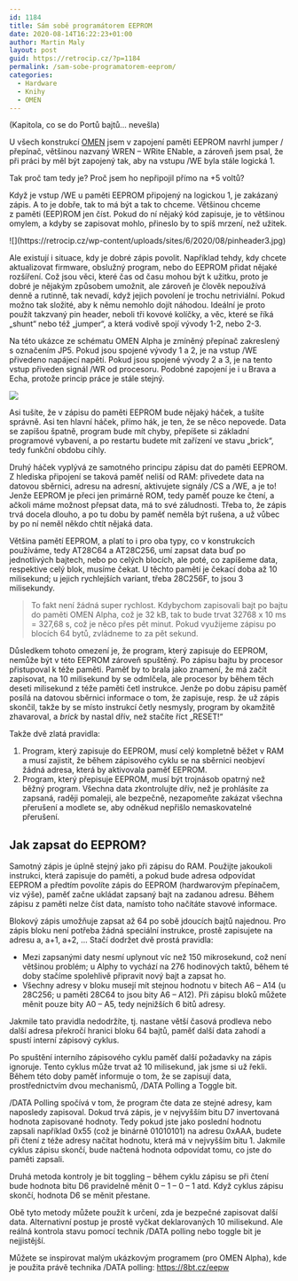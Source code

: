 ```yaml
---
id: 1184
title: Sám sobě programátorem EEPROM
date: 2020-08-14T16:22:23+01:00
author: Martin Maly
layout: post
guid: https://retrocip.cz/?p=1184
permalink: /sam-sobe-programatorem-eeprom/
categories:
  - Hardware
  - Knihy
  - OMEN
---
```

(Kapitola, co se do Portů bajtů&#8230; nevešla)

U všech konstrukcí [OMEN](https://omenmicro.eu/) jsem v zapojení paměti EEPROM navrhl jumper / přepínač, většinou nazvaný WREN – WRite ENable, a zároveň jsem psal, že při práci by měl být zapojený tak, aby na vstupu /WE byla stále logická 1.

Tak proč tam tedy je? Proč jsem ho nepřipojil přímo na +5 voltů?

Když je vstup /WE u paměti EEPROM připojený na logickou 1, je zakázaný zápis. A to je dobře, tak to má být a tak to chceme. Většinou chceme z&nbsp;paměti (EEP)ROM jen číst. Pokud do ní nějaký kód zapisuje, je to většinou omylem, a kdyby se zapisovat mohlo, přineslo by to spíš mrzení, než užitek.

<div class="wp-block-image">
  ![](https://retrocip.cz/wp-content/uploads/sites/6/2020/08/pinheader3.jpg)
</div>

Ale existují i situace, kdy je dobré zápis povolit. Například tehdy, kdy chcete aktualizovat firmware, obslužný program, nebo do EEPROM přidat nějaké rozšíření. Což jsou věci, které čas od času mohou být k&nbsp;užitku, proto je dobré je nějakým způsobem umožnit, ale zároveň je člověk nepoužívá denně a rutinně, tak nevadí, když jejich povolení je trochu netriviální. Pokud možno tak složité, aby k&nbsp;němu nemohlo dojít náhodou. Ideální je proto použít takzvaný pin header, neboli tři kovové kolíčky, a věc, které se říká „shunt“ nebo též „jumper“, a která vodivě spojí vývody 1-2, nebo 2-3.

Na této ukázce ze schématu OMEN Alpha je zmíněný přepínač zakreslený s&nbsp;označením JP5. Pokud jsou spojené vývody 1 a 2, je na vstup /WE přivedeno napájecí napětí. Pokud jsou spojené vývody 2 a 3, je na tento vstup přiveden signál /WR od procesoru. Podobné zapojení je i u Brava a Echa, protože princip práce je stále stejný.

![](https://retrocip.cz/wp-content/uploads/sites/6/2020/08/wren-972x1024.png)  

Asi tušíte, že v&nbsp;zápisu do paměti EEPROM bude nějaký háček, a tušíte správně. Asi ten hlavní háček, přímo hák, je ten, že se něco nepovede. Data se zapíšou špatně, program bude mít chyby, přepíšete si základní programové vybavení, a po restartu budete mít zařízení ve stavu „brick“, tedy funkční obdobu cihly.

Druhý háček vyplývá ze samotného principu zápisu dat do paměti EEPROM. Z&nbsp;hlediska připojení se taková paměť neliší od RAM: přivedete data na datovou sběrnici, adresu na adresní, aktivujete signály /CS a /WE, a je to! Jenže EEPROM je přeci jen primárně ROM, tedy paměť pouze ke čtení, a ačkoli máme možnost přepsat data, má to své záludnosti. Třeba to, že zápis trvá docela dlouho, a po tu dobu by paměť neměla být rušena, a už vůbec by po ní neměl někdo chtít nějaká data.

Většina pamětí EEPROM, a platí to i pro oba typy, co v&nbsp;konstrukcích používáme, tedy AT28C64 a AT28C256, umí zapsat data buď po jednotlivých bajtech, nebo po celých blocích, ale poté, co zapíšeme data, respektive celý blok, musíme čekat. U těchto pamětí je čekací doba až 10 milisekund; u jejich rychlejších variant, třeba 28C256F, to jsou 3 milisekundy.

<blockquote class="wp-block-quote">
  <p>
    To fakt není žádná super rychlost. Kdybychom zapisovali bajt po bajtu do paměti OMEN Alpha, což je 32 kB, tak to bude trvat 32768&nbsp;x 10 ms = 327,68 s, což je něco přes pět minut. Pokud využijeme zápisu po blocích 64 bytů, zvládneme to za pět sekund.
  </p>
</blockquote>

Důsledkem tohoto omezení je, že program, který zapisuje do EEPROM, nemůže být v&nbsp;této EEPROM zároveň spuštěný. Po zápisu bajtu by procesor přistupoval k&nbsp;téže paměti. Paměť by to brala jako znamení, že má začít zapisovat, na 10 milisekund by se odmlčela, ale procesor by během těch deseti milisekund z&nbsp;téže paměti četl instrukce. Jenže po dobu zápisu paměť posílá na datovou sběrnici informace o tom, že zapisuje, resp. že už zápis skončil, takže by se místo instrukcí četly nesmysly, program by okamžitě zhavaroval, a _brick_ by nastal dřív, než stačíte říct „RESET!“

Takže dvě zlatá pravidla:

<ol type="1">
  <li>
    Program, který zapisuje do EEPROM, musí celý kompletně běžet v&nbsp;RAM a musí zajistit, že během zápisového cyklu se na sběrnici neobjeví žádná adresa, která by aktivovala paměť EEPROM.
  </li>
  <li>
    Program, který přepisuje EEPROM, musí být trojnásob opatrný než běžný program. Všechna data zkontrolujte dřív, než je prohlásíte za zapsaná, raději pomaleji, ale bezpečně, nezapomeňte zakázat všechna přerušení a modlete se, aby odněkud nepřišlo nemaskovatelné přerušení.
  </li>
</ol>

## Jak zapsat do EEPROM?

Samotný zápis je úplně stejný jako při zápisu do RAM. Použijte jakoukoli instrukci, která zapisuje do paměti, a pokud bude adresa odpovídat EEPROM a předtím povolíte zápis do EEPROM (hardwarovým přepínačem, viz výše), paměť začne ukládat zapsaný bajt na zadanou adresu. Během zápisu z&nbsp;paměti nelze číst data, namísto toho načítáte stavové informace.

Blokový zápis umožňuje zapsat až 64 po sobě jdoucích bajtů najednou. Pro zápis bloku není potřeba žádná speciální instrukce, prostě zapisujete na adresu a, a+1, a+2, &#8230; Stačí dodržet dvě prostá pravidla:

  * Mezi zapsanými daty nesmí uplynout víc než 150 mikrosekund, což není většinou problém; u Alphy to vychází na 276 hodinových taktů, během té doby stačíme spolehlivě připravit nový bajt a zapsat ho.
  * Všechny adresy v&nbsp;bloku musejí mít stejnou hodnotu v&nbsp;bitech A6 – A14 (u 28C256; u paměti 28C64 to jsou bity A6 – A12). Při zápisu bloků můžete měnit pouze bity A0 – A5, tedy nejnižších 6 bitů adresy.

Jakmile tato pravidla nedodržíte, tj. nastane větší časová prodleva nebo další adresa překročí hranici bloku 64 bajtů, paměť další data zahodí a spustí interní zápisový cyklus.

Po spuštění interního zápisového cyklu paměť další požadavky na zápis ignoruje. Tento cyklus může trvat až 10 milisekund, jak jsme si už řekli. Během této doby paměť informuje o tom, že se zapisují data, prostřednictvím dvou mechanismů, /DATA Polling a Toggle bit.

/DATA Polling spočívá v&nbsp;tom, že program čte data ze stejné adresy, kam naposledy zapisoval. Dokud trvá zápis, je v&nbsp;nejvyšším bitu D7 invertovaná hodnota zapisované hodnoty. Tedy pokud jste jako poslední hodnotu zapsali například 0x55 (což je binárně 01010101) na adresu 0xAAA, budete při čtení z&nbsp;téže adresy načítat hodnotu, která má v&nbsp;nejvyšším bitu 1. Jakmile cyklus zápisu skončí, bude načtená hodnota odpovídat tomu, co jste do paměti zapsali.

Druhá metoda kontroly je bit toggling – během cyklu zápisu se při čtení bude hodnota bitu D6 pravidelně měnit 0 – 1 – 0 – 1 atd. Když cyklus zápisu skončí, hodnota D6 se měnit přestane.

Obě tyto metody můžete použít k&nbsp;určení, zda je bezpečné zapisovat další data. Alternativní postup je prostě vyčkat deklarovaných 10 milisekund. Ale reálná kontrola stavu pomocí technik /DATA polling nebo toggle bit je nejjistější.

Můžete se inspirovat malým ukázkovým programem (pro OMEN Alpha), kde je použita právě technika /DATA polling: <https://8bt.cz/eepw>